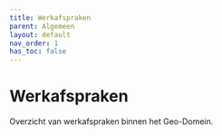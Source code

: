 ```yaml
---
title: Werkafspraken
parent: Algemeen
layout: default
nav_order: 1
has_toc: false
---
```


# Werkafspraken

Overzicht van werkafspraken binnen het Geo-Domein.
